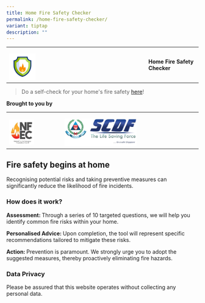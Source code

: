 ```yaml
---
title: Home Fire Safety Checker
permalink: /home-fire-safety-checker/
variant: tiptap
description: ""
---
```

<p></p>
<table style="minWidth: 50px">
<colgroup>
<col>
<col>
</colgroup>
<tbody>
<tr>
<td rowspan="1" colspan="1">
<p></p>
<div class="isomer-image-wrapper">
<img style="width: 20%;" height="auto" width="100%" alt="" src="/images/Home_Fire_Safety_Checker_logo.gif">
</div>
</td>
<td rowspan="1" colspan="1">
<h4><strong>Home Fire Safety Checker</strong></h4>
</td>
</tr>
</tbody>
</table>
<blockquote>
<p>Do a self-check for your home's fire safety <a href="https://home-fire-safety-checker.vercel.app" rel="noopener nofollow" target="_blank">here</a>!</p>
</blockquote>
<p></p>
<p><strong>Brought to you by</strong>
</p>
<table style="minWidth: 50px">
<colgroup>
<col>
<col>
</colgroup>
<tbody>
<tr>
<td rowspan="1" colspan="1">
<p></p>
<div class="isomer-image-wrapper">
<img style="width: 50%;" height="auto" width="100%" alt="" src="/images/NFEC_logo__small_.jpg">
</div>
</td>
<td rowspan="1" colspan="1">
<p></p>
<div class="isomer-image-wrapper">
<img style="width: 55%;" height="auto" width="100%" alt="" src="/images/SCDF_logo__very_small_.jpg">
</div>
</td>
</tr>
</tbody>
</table>
<h2><strong>Fire safety begins at home</strong></h2>
<p>Recognising potential risks and taking preventive measures can significantly
reduce the likelihood of fire incidents.</p>
<h3><strong>How does it work?</strong></h3>
<p><strong>Assessment: </strong>Through a series of 10 targeted questions,
we will help you identify common fire risks within your home.</p>
<p><strong>Personalised Advice: </strong>Upon completion, the tool will represent
specific recommendations tailored to mitigate these risks.</p>
<p><strong>Action: </strong>Prevention is paramount. We strongly urge you
to adopt the suggested measures, thereby proactively eliminating fire hazards.</p>
<h3><strong>Data Privacy</strong></h3>
<p>Please be assured that this website operates without collecting any personal
data.</p>
<p></p>
<p></p>